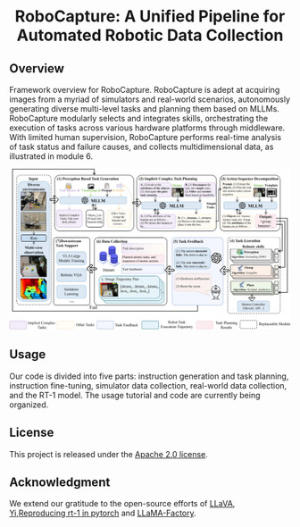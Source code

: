 <div align="center">

<h1> RoboCapture: A Unified Pipeline for Automated Robotic Data Collection </h1>

</div>

## Overview

Framework overview for RoboCapture. RoboCapture is adept at acquiring images from a myriad of simulators and real-world scenarios, autonomously generating diverse multi-level tasks and planning them based on MLLMs. RoboCapture modularly selects and integrates skills, orchestrating the execution of tasks across various hardware platforms through middleware. With limited human supervision, RoboCapture performs real-time analysis of task status and failure causes, and collects multidimensional data, as illustrated in module 6.

<img src="./fig\fig2.jpg" title="" alt="fig2.jpg" data-align="center">

## Usage

Our code is divided into five parts: instruction generation and task planning, instruction fine-tuning, simulator data collection, real-world data collection, and the RT-1 model. The usage tutorial and code are currently being organized.

## License

This project is released under the [Apache 2.0 license](LICENSE).

## Acknowledgment

We extend our gratitude to the open-source efforts of [LLaVA](https://github.com/haotian-liu/LLaVA), [Yi](https://github.com/01-ai/Yi),[Reproducing rt-1 in pytorch](https://github.com/ioai-tech/pytorch_rt1_with_trainer_and_tester) and [LLaMA-Factory](https://github.com/hiyouga/LLaMA-Factory).
